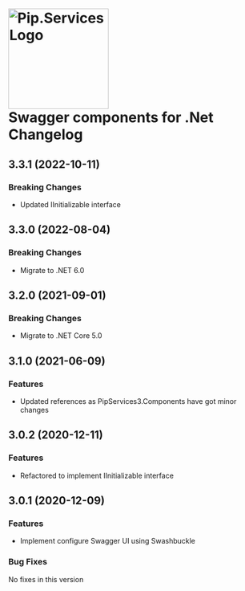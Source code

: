 # <img src="https://uploads-ssl.webflow.com/5ea5d3315186cf5ec60c3ee4/5edf1c94ce4c859f2b188094_logo.svg" alt="Pip.Services Logo" width="200"> <br/> Swagger components for .Net Changelog

## <a name="3.3.1"></a> 3.3.1 (2022-10-11)

### Breaking Changes
* Updated IInitializable interface

## <a name="3.3.0"></a> 3.3.0 (2022-08-04)

### Breaking Changes
* Migrate to .NET 6.0

## <a name="3.2.0"></a> 3.2.0 (2021-09-01)

### Breaking Changes
* Migrate to .NET Core 5.0

## <a name="3.1.0"></a> 3.1.0 (2021-06-09) 

### Features
* Updated references as PipServices3.Components have got minor changes

## <a name="3.0.2"></a> 3.0.2 (2020-12-11)

### Features
* Refactored to implement IInitializable interface


## <a name="3.0.1"></a> 3.0.1 (2020-12-09)

### Features
* Implement configure Swagger UI using Swashbuckle

### Bug Fixes
No fixes in this version

